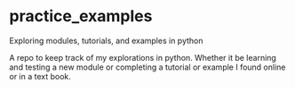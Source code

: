 practice_examples
=================

Exploring modules, tutorials, and examples in python

A repo to keep track of my explorations in python. Whether it be learning and testing a new module or completing a tutorial
or example I found online or in a text book.
